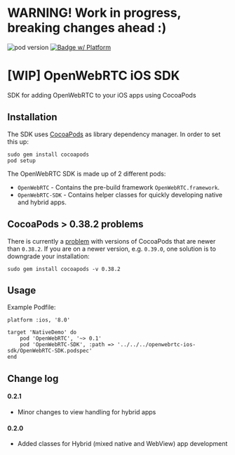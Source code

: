 # WARNING! Work in progress, breaking changes ahead :)
![pod version](https://img.shields.io/cocoapods/v/OpenWebRTC.svg) [![Badge w/ Platform](http://img.shields.io/cocoapods/p/OpenWebRTC.svg?style=flat)](https://cocoadocs.org/docsets/OpenWebRTC)

# [WIP] OpenWebRTC iOS SDK
SDK for adding OpenWebRTC to your iOS apps using CocoaPods


## Installation

The SDK uses [CocoaPods](http://cocoapods.org) as library dependency manager. In order to set this up:

    sudo gem install cocoapods
    pod setup

The OpenWebRTC SDK is made up of 2 different pods:

* `OpenWebRTC` - Contains the pre-build framework `OpenWebRTC.framework`.
* `OpenWebRTC-SDK` - Contains helper classes for quickly developing native and hybrid apps. 

## CocoaPods > 0.38.2 problems
There is currently a [problem](https://github.com/EricssonResearch/openwebrtc-ios-sdk/issues/30) with versions of CocoaPods that are newer than `0.38.2`. If you are on a newer version, e.g. `0.39.0`, one solution is to downgrade your installation:
```
sudo gem install cocoapods -v 0.38.2
```

## Usage
Example Podfile:
```
platform :ios, '8.0'

target 'NativeDemo' do
    pod 'OpenWebRTC', '~> 0.1'
    pod 'OpenWebRTC-SDK', :path => '../../../openwebrtc-ios-sdk/OpenWebRTC-SDK.podspec'
end
```

## Change log
#### 0.2.1
* Minor changes to view handling for hybrid apps

#### 0.2.0
* Added classes for Hybrid (mixed native and WebView) app development
